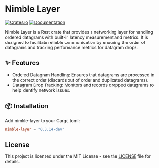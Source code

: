 # Nimble Layer

[![Crates.io](https://img.shields.io/crates/v/nimble-layer)](https://crates.io/crates/nimble-layer)
[![Documentation](https://docs.rs/nimble-layer/badge.svg)](https://docs.rs/nimble-layer)

Nimble Layer is a Rust crate that provides a networking layer for handling ordered datagrams with
built-in latency measurement and metrics. It is designed to facilitate reliable communication by
ensuring the order of datagrams and tracking performance metrics for datagram drops.

## ✨ Features

- Ordered Datagram Handling: Ensures that datagrams are processed in the correct order
 (discards out of order and duplicated datagrams).
- Datagram Drop Tracking: Monitors and records dropped datagrams to help identify network issues.

## 📦 Installation

Add nimble-layer to your Cargo.toml:

```toml
nimble-layer = "0.0.14-dev"
```

## License

This project is licensed under the MIT License - see the [LICENSE](LICENSE) file for details.
